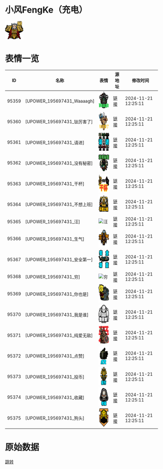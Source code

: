 # 小风FengKe（充电）

<img src="./cover.png" height="60" alt="cover" />

# 表情一览

|ID|名称|表情|源地址|修改时间|
|----|----|----|----|----|
|95359|[UPOWER_195697431_Waaaagh]|<img src="./pic/095359_%5BUPOWER_195697431_Waaaagh%5D.png" height="60" alt="Waaaagh"/>|[链接](https://i0.hdslb.com/bfs/garb/8a4f0a072261d2cf8d166c709a3fb210a4c843a2.png)|2024-11-21 12:25:11|
|95360|[UPOWER_195697431_钛厉害了]|<img src="./pic/095360_%5BUPOWER_195697431_钛厉害了%5D.png" height="60" alt="钛厉害了"/>|[链接](https://i0.hdslb.com/bfs/garb/8af4226a1087a643bf848196bf42da4cb557eab1.png)|2024-11-21 12:25:11|
|95361|[UPOWER_195697431_请进]|<img src="./pic/095361_%5BUPOWER_195697431_请进%5D.png" height="60" alt="请进"/>|[链接](https://i0.hdslb.com/bfs/garb/6c27addff1e29c6b2df437124b2d3f16cb96110f.png)|2024-11-21 12:25:11|
|95362|[UPOWER_195697431_没有秘密]|<img src="./pic/095362_%5BUPOWER_195697431_没有秘密%5D.png" height="60" alt="没有秘密"/>|[链接](https://i0.hdslb.com/bfs/garb/699ba3fafc3141cb6bdc9dd720a452a6b8cb8b6f.png)|2024-11-21 12:25:11|
|95363|[UPOWER_195697431_干杯]|<img src="./pic/095363_%5BUPOWER_195697431_干杯%5D.png" height="60" alt="干杯"/>|[链接](https://i0.hdslb.com/bfs/garb/35fd5e61f277bd0224243136c4e4567c3ec763a9.png)|2024-11-21 12:25:11|
|95364|[UPOWER_195697431_不想上班]|<img src="./pic/095364_%5BUPOWER_195697431_不想上班%5D.png" height="60" alt="不想上班"/>|[链接](https://i0.hdslb.com/bfs/garb/586e282e73989881ed18d75b8f96b47fb80fd607.png)|2024-11-21 12:25:11|
|95365|[UPOWER_195697431_汪]|<img src="./pic/095365_%5BUPOWER_195697431_汪%5D.png" height="60" alt="汪"/>|[链接](https://i0.hdslb.com/bfs/garb/7de53a1c80826455a5d3900be29cc224ec0af46b.png)|2024-11-21 12:25:11|
|95366|[UPOWER_195697431_生气]|<img src="./pic/095366_%5BUPOWER_195697431_生气%5D.png" height="60" alt="生气"/>|[链接](https://i0.hdslb.com/bfs/garb/769f2d91c7efaf98160d16d17d3c570c7202b9ac.png)|2024-11-21 12:25:11|
|95367|[UPOWER_195697431_安全第一]|<img src="./pic/095367_%5BUPOWER_195697431_安全第一%5D.png" height="60" alt="安全第一"/>|[链接](https://i0.hdslb.com/bfs/garb/3b824de6d6ad71c4b66c8c1c8c39034704ce1315.png)|2024-11-21 12:25:11|
|95368|[UPOWER_195697431_穷]|<img src="./pic/095368_%5BUPOWER_195697431_穷%5D.png" height="60" alt="穷"/>|[链接](https://i0.hdslb.com/bfs/garb/b813ff9c26491e2afd6fad1c98debb4d80aee408.png)|2024-11-21 12:25:11|
|95369|[UPOWER_195697431_你也是]|<img src="./pic/095369_%5BUPOWER_195697431_你也是%5D.png" height="60" alt="你也是"/>|[链接](https://i0.hdslb.com/bfs/garb/0e812ba72160192e5f784c074b566fb5031296df.png)|2024-11-21 12:25:11|
|95370|[UPOWER_195697431_我是谁]|<img src="./pic/095370_%5BUPOWER_195697431_我是谁%5D.png" height="60" alt="我是谁"/>|[链接](https://i0.hdslb.com/bfs/garb/38e44d0293138824861eb04fe7b6670c4fc5d6a8.png)|2024-11-21 12:25:11|
|95371|[UPOWER_195697431_纯爱无敌]|<img src="./pic/095371_%5BUPOWER_195697431_纯爱无敌%5D.png" height="60" alt="纯爱无敌"/>|[链接](https://i0.hdslb.com/bfs/garb/6458d85e48ddf04888ac211c3db17105986b38f4.png)|2024-11-21 12:25:11|
|95372|[UPOWER_195697431_点赞]|<img src="./pic/095372_%5BUPOWER_195697431_点赞%5D.png" height="60" alt="点赞"/>|[链接](https://i0.hdslb.com/bfs/garb/2dba17479592bee8b9c38be8e377acbfea9be1a9.png)|2024-11-21 12:25:11|
|95373|[UPOWER_195697431_投币]|<img src="./pic/095373_%5BUPOWER_195697431_投币%5D.png" height="60" alt="投币"/>|[链接](https://i0.hdslb.com/bfs/garb/00f8c84a17e9a2dd048f316230eb86e2ca0cd943.png)|2024-11-21 12:25:11|
|95374|[UPOWER_195697431_收藏]|<img src="./pic/095374_%5BUPOWER_195697431_收藏%5D.png" height="60" alt="收藏"/>|[链接](https://i0.hdslb.com/bfs/garb/847e1d2ce8e44f30fb9d06fbfa11c268f121a62a.png)|2024-11-21 12:25:11|
|95375|[UPOWER_195697431_狗头]|<img src="./pic/095375_%5BUPOWER_195697431_狗头%5D.png" height="60" alt="狗头"/>|[链接](https://i0.hdslb.com/bfs/garb/fc7ad19960b9ab2900ca2f41c25fa8a72e31919f.png)|2024-11-21 12:25:11|

# 原始数据

[跳转](./raw.json)

